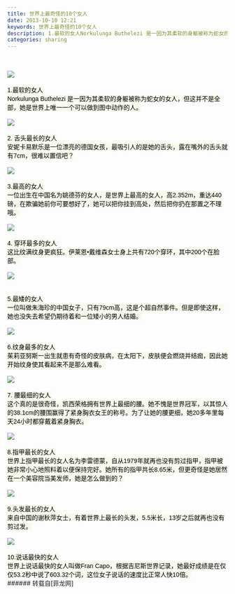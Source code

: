 ```yaml
---
title: 世界上最奇怪的10个女人
date: 2013-10-10 12:21
keywords: 世界上最奇怪的10个女人
description: 1.最软的女人Norkulunga Buthelezi 是一因为其柔软的身躯被称为蛇女的女人，但这并不是全部，她是世界上唯一一个可以做到图中动作的人。2. 舌头最长的女人安妮卡易默乐是一位漂亮的德国女孩，最吸引人的是她的舌头，露在嘴外的舌头就有7cm，很难以置信吧？3.最高的女人一位出生在中国名为姚德芬的女人，是世界上最高的女人，高2.352m，重达440磅，在欺骗她前你可要想好了，她可以把你挂到高处，然后把你扔在那置之不理哦。4. 穿环最多的女人这比纹满纹身更疯狂。伊莱恩•戴维森女士身上共有720个穿环，其中200个在脸部。5.最矮的女人一位叫做朱海珍的中国女子，只有79cm高，这是个超自然事件。但是即使这样，她也没失去希望仍期待着和一位矮小的男人结婚。6.纹身最多的女人茱莉亚努斯一出生就患有奇怪的皮肤病，在太阳下，皮肤便会燃烧并结痂，因此她开始纹身使其看起来不是那么难看。7. 腰最细的女人这个真的是很奇怪，凯西荣格拥有世界上最细的腰。她不愧是世界冠军，以其惊人的38.1cm的腰围赢得了紧身胸衣女王的称号。为了让她的腰更细，她20多年里每天24小时都穿戴着紧身胸衣。8.指甲最长的女人世界上指甲最长的女人名为李雷德蒙，自从1979年就再也没有剪过指甲，指甲被她非常小心地照料着以便保持完好。她所有的指甲共长8.65米，但更奇怪是她居然在一个美容院当美发师，她是怎么做到的？9.头发最长的女人来自中国的谢秋萍女士，有着世界上最长的头发，5.5米长，13岁之后就再也没有剪过发。10.说话最快的女人世界上说话最快的女人叫做Fran Capo，根据吉尼斯世界记录，她最好成绩是在仅仅53.2秒中说了603.32个词，这位女子说话的速度比正常人快10倍。
categories: sharing
---
```

<td class="t_f" id="postmessage_61799">

<br/>
<br/>

<img aid="24661" data-cf-modified-5716d93db753b716995ab8d1-="" file="data/attachment/forum/201310/10/122107eesamm9mbzvk11ah.jpg.thumb.jpg" id="aimg_24661" inpost="1" onclick="" onmouseover="" src="http://www.flw.ph/data/attachment/forum/201310/10/122107eesamm9mbzvk11ah.jpg" style="cursor:pointer" zoomfile="data/attachment/forum/201310/10/122107eesamm9mbzvk11ah.jpg"/>


<br/>
<br/>
<font color="#000"><font style="background-color:rgb(249, 249, 236)"><font face="Arial">1.最软的女人</font></font></font><br/>
<font color="#000"><font style="background-color:rgb(249, 249, 236)"><font face="Arial">Norkulunga Buthelezi 是一因为其柔软的身躯被称为蛇女的女人，但这并不是全部，她是世界上唯一一个可以做到图中动作的人。</font></font></font><br/>
<br/>

<img aid="24662" data-cf-modified-5716d93db753b716995ab8d1-="" file="data/attachment/forum/201310/10/122109dupj23urf2dk2k22.jpg.thumb.jpg" id="aimg_24662" inpost="1" onclick="" onmouseover="" src="http://www.flw.ph/data/attachment/forum/201310/10/122109dupj23urf2dk2k22.jpg" style="cursor:pointer" zoomfile="data/attachment/forum/201310/10/122109dupj23urf2dk2k22.jpg"/>


<br/>
<br/>
<font color="#000"><font style="background-color:rgb(249, 249, 236)"><font face="Arial">2. 舌头最长的女人</font></font></font><br/>
<font color="#000"><font style="background-color:rgb(249, 249, 236)"><font face="Arial">安妮卡易默乐是一位漂亮的德国女孩，最吸引人的是她的舌头，露在嘴外的舌头就有7cm，很难以置信吧？</font></font></font><br/>
<br/>

<img aid="24663" data-cf-modified-5716d93db753b716995ab8d1-="" file="data/attachment/forum/201310/10/122110cr0ymrjna5nnqltl.jpg.thumb.jpg" id="aimg_24663" inpost="1" onclick="" onmouseover="" src="http://www.flw.ph/data/attachment/forum/201310/10/122110cr0ymrjna5nnqltl.jpg" style="cursor:pointer" zoomfile="data/attachment/forum/201310/10/122110cr0ymrjna5nnqltl.jpg"/>


<br/>
<br/>
<font color="#000"><font style="background-color:rgb(249, 249, 236)"><font face="Arial">3.最高的女人</font></font></font><br/>
<font color="#000"><font style="background-color:rgb(249, 249, 236)"><font face="Arial">一位出生在中国名为姚德芬的女人，是世界上最高的女人，高2.352m，重达440磅，在欺骗她前你可要想好了，她可以把你挂到高处，然后把你扔在那置之不理哦。</font></font></font><br/>
<br/>

<img aid="24664" data-cf-modified-5716d93db753b716995ab8d1-="" file="data/attachment/forum/201310/10/122111dy9cbf9b2edbwcr5.jpg.thumb.jpg" id="aimg_24664" inpost="1" onclick="" onmouseover="" src="http://www.flw.ph/data/attachment/forum/201310/10/122111dy9cbf9b2edbwcr5.jpg" style="cursor:pointer" zoomfile="data/attachment/forum/201310/10/122111dy9cbf9b2edbwcr5.jpg"/>


<br/>
<br/>
<font color="#000"><font style="background-color:rgb(249, 249, 236)"><font face="Arial">4. 穿环最多的女人</font></font></font><br/>
<font color="#000"><font style="background-color:rgb(249, 249, 236)"><font face="Arial">这比纹满纹身更疯狂。伊莱恩•戴维森女士身上共有720个穿环，其中200个在脸部。</font></font></font><br/>
<br/>

<img aid="24665" data-cf-modified-5716d93db753b716995ab8d1-="" file="data/attachment/forum/201310/10/122113j0z1vg14gdmc2mc2.jpg.thumb.jpg" id="aimg_24665" inpost="1" onclick="" onmouseover="" src="http://www.flw.ph/data/attachment/forum/201310/10/122113j0z1vg14gdmc2mc2.jpg" style="cursor:pointer" zoomfile="data/attachment/forum/201310/10/122113j0z1vg14gdmc2mc2.jpg"/>


<br/>
<br/>
<br/>
<font color="#000"><font style="background-color:rgb(249, 249, 236)"><font face="Arial">5.最矮的女人</font></font></font><br/>
<font color="#000"><font style="background-color:rgb(249, 249, 236)"><font face="Arial">一位叫做朱海珍的中国女子，只有79cm高，这是个超自然事件。但是即使这样，她也没失去希望仍期待着和一位矮小的男人结婚。</font></font></font><br/>
<br/>

<img aid="24666" data-cf-modified-5716d93db753b716995ab8d1-="" file="data/attachment/forum/201310/10/122114w17mll69nm1onkk5.jpg.thumb.jpg" id="aimg_24666" inpost="1" onclick="" onmouseover="" src="http://www.flw.ph/data/attachment/forum/201310/10/122114w17mll69nm1onkk5.jpg" style="cursor:pointer" zoomfile="data/attachment/forum/201310/10/122114w17mll69nm1onkk5.jpg"/>


<br/>
<br/>
<font color="#000"><font style="background-color:rgb(249, 249, 236)"><font face="Arial">6.纹身最多的女人</font></font></font><br/>
<font color="#000"><font style="background-color:rgb(249, 249, 236)"><font face="Arial">茱莉亚努斯一出生就患有奇怪的皮肤病，在太阳下，皮肤便会燃烧并结痂，因此她开始纹身使其看起来不是那么难看。</font></font></font><br/>
<br/>

<img aid="24667" data-cf-modified-5716d93db753b716995ab8d1-="" file="data/attachment/forum/201310/10/122115dams4qmtdmvaq5cj.jpg.thumb.jpg" id="aimg_24667" inpost="1" onclick="" onmouseover="" src="http://www.flw.ph/data/attachment/forum/201310/10/122115dams4qmtdmvaq5cj.jpg" style="cursor:pointer" zoomfile="data/attachment/forum/201310/10/122115dams4qmtdmvaq5cj.jpg"/>


<br/>
<br/>
<font color="#000"><font style="background-color:rgb(249, 249, 236)"><font face="Arial">7. 腰最细的女人</font></font></font><br/>
<font color="#000"><font style="background-color:rgb(249, 249, 236)"><font face="Arial">这个真的是很奇怪，凯西荣格拥有世界上最细的腰。她不愧是世界冠军，以其惊人的38.1cm的腰围赢得了紧身胸衣女王的称号。为了让她的腰更细，她20多年里每天24小时都穿戴着紧身胸衣。</font></font></font><br/>
<br/>

<img aid="24668" data-cf-modified-5716d93db753b716995ab8d1-="" file="data/attachment/forum/201310/10/122117dbgbdfrm7f73ifeb.jpg.thumb.jpg" id="aimg_24668" inpost="1" onclick="" onmouseover="" src="http://www.flw.ph/data/attachment/forum/201310/10/122117dbgbdfrm7f73ifeb.jpg" style="cursor:pointer" zoomfile="data/attachment/forum/201310/10/122117dbgbdfrm7f73ifeb.jpg"/>


<br/>
<br/>
<font color="#000"><font style="background-color:rgb(249, 249, 236)"><font face="Arial">8.指甲最长的女人</font></font></font><br/>
<font color="#000"><font style="background-color:rgb(249, 249, 236)"><font face="Arial">世界上指甲最长的女人名为李雷德蒙，自从1979年就再也没有剪过指甲，指甲被她非常小心地照料着以便保持完好。她所有的指甲共长8.65米，但更奇怪是她居然在一个美容院当美发师，她是怎么做到的？</font></font></font><br/>
<br/>

<img aid="24669" data-cf-modified-5716d93db753b716995ab8d1-="" file="data/attachment/forum/201310/10/122118smgpmqxnlggxpxdv.jpg.thumb.jpg" id="aimg_24669" inpost="1" onclick="" onmouseover="" src="http://www.flw.ph/data/attachment/forum/201310/10/122118smgpmqxnlggxpxdv.jpg" style="cursor:pointer" zoomfile="data/attachment/forum/201310/10/122118smgpmqxnlggxpxdv.jpg"/>


<br/>
<br/>
<font color="#000"><font style="background-color:rgb(249, 249, 236)"><font face="Arial">9.头发最长的女人</font></font></font><br/>
<font color="#000"><font style="background-color:rgb(249, 249, 236)"><font face="Arial">来自中国的谢秋萍女士，有着世界上最长的头发，5.5米长，13岁之后就再也没有剪过发。</font></font></font><br/>
<br/>

<img aid="24670" data-cf-modified-5716d93db753b716995ab8d1-="" file="data/attachment/forum/201310/10/122119v71o17ejhjuoo4oq.jpg.thumb.jpg" id="aimg_24670" inpost="1" onclick="" onmouseover="" src="http://www.flw.ph/data/attachment/forum/201310/10/122119v71o17ejhjuoo4oq.jpg" style="cursor:pointer" zoomfile="data/attachment/forum/201310/10/122119v71o17ejhjuoo4oq.jpg"/>


<br/>
<br/>
<font color="#000"><font style="background-color:rgb(249, 249, 236)"><font face="Arial">10.说话最快的女人</font></font></font><br/>
<font color="#000"><font style="background-color:rgb(249, 249, 236)"><font face="Arial">世界上说话最快的女人叫做Fran Capo，根据吉尼斯世界记录，她最好成绩是在仅仅53.2秒中说了603.32个词，这位女子说话的速度比正常人快10倍。</font></font></font><br/>
</td>
###### 转载自[菲龙网]